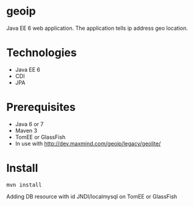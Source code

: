 geoip
===========

Java EE 6 web application.
The application tells ip address geo location.

Technologies
===========
- Java EE 6
- CDI
- JPA

Prerequisites
===========
- Java 6 or 7
- Maven 3
- TomEE or GlassFish 
- In use with http://dev.maxmind.com/geoip/legacy/geolite/

Install
===========
<pre>
mvn install
</pre>

Adding DB resource with id JNDI/localmysql on TomEE or GlassFish
